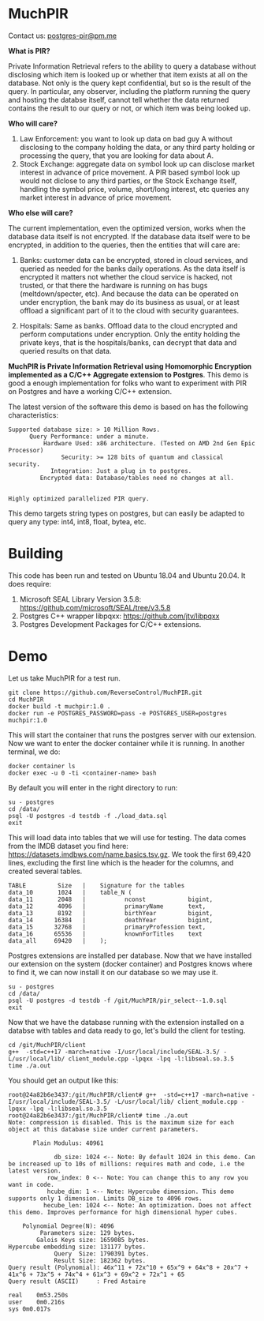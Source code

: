 # MuchPIR

Contact us: postgres-pir@pm.me 


**What is PIR?** 

Private Information Retrieval refers to the ability to query a database without disclosing which item is looked up or whether that item exists at all on the database. Not only is the query kept confidential, but so is the result of the query. In particular, any observer, including the platform running the query and hosting the databse itself, cannot tell whether the data returned contains the result to our query or not, or which item was being looked up. 


**Who will care?**


1. Law Enforcement: you want to look up data on bad guy A without disclosing to the company holding the data, or any third party holding or processing the query, that you are looking for data about A.
2. Stock Exchange: aggregate data on symbol look up can disclose market interest in advance of price movement. A PIR based symbol look up would not diclose to any third parties, or the Stock Exchange itself, handling the symbol price, volume, short/long interest, etc queries any market interest in advance of price movement.


**Who else will care?**

The current implementation, even the optimized version, works when the database data itself is not encrypted. If the database data itself were to be encrypted, in addition to the queries, then the entities that will care are:

1. Banks: customer data can be encrypted, stored in cloud services, and queried as needed for the banks daily operations. As the data itself is encrypted it matters not whether the cloud service is hacked, not trusted, or that there the hardware is running on has bugs (meltdown/specter, etc). And because the data can be operated on under encryption, the bank may do its business as usual, or at least offload a significant part of it to the cloud with security guarantees.

2. Hospitals: Same as banks. Offload data to the cloud encrypted and perform computations under encryption. Only the entity holding the private keys, that is the hospitals/banks, can decrypt that data and queried results on that data.

**MuchPIR is Private Information Retrieval using Homomorphic Encryption implemented as a C/C++ Aggregate extension to Postgres**. This demo is good a enough implementation for folks who want to experiment with PIR on Postgres and have a working C/C++ extension.

The latest version of the software this demo is based on has the following characteristics:

```
Supported database size: > 10 Million Rows.
      Query Performance: under a minute.
          Hardware Used: x86 architecture. (Tested on AMD 2nd Gen Epic Processor)
               Security: >= 128 bits of quantum and classical security.
            Integration: Just a plug in to postgres.
         Encrypted data: Database/tables need no changes at all.


Highly optimized parallelized PIR query.
```

This demo targets string types on postgres, but can easily be adapted to query any type: int4, int8, float, bytea, etc.

# Building

This code has been run and tested on Ubuntu 18.04 and Ubuntu 20.04. It does require:

1. Microsoft SEAL Library Version 3.5.8: https://github.com/microsoft/SEAL/tree/v3.5.8
2. Postgres C++ wrapper libpqxx: https://github.com/jtv/libpqxx
3. Postgres Development Packages for C/C++ extensions.

# Demo

Let us take MuchPIR for a test run.

```
git clone https://github.com/ReverseControl/MuchPIR.git
cd MuchPIR
docker build -t muchpir:1.0 .
docker run -e POSTGRES_PASSWORD=pass -e POSTGRES_USER=postgres  muchpir:1.0
```

This will start the container that runs the postgres server with our extension. Now we want to enter the docker container while it is running. In another terminal, we do:

```
docker container ls
docker exec -u 0 -ti <container-name> bash
```

By default you will enter in the right directory to run: 

```
su - postgres
cd /data/
psql -U postgres -d testdb -f ./load_data.sql
exit
```

This will load data into tables that we will use for testing. The data comes from the IMDB dataset you 
find here: https://datasets.imdbws.com/name.basics.tsv.gz. We took the first 69,420 lines, excluding the first 
line which is the header for the columns, and created several tables.

```
TABLE         Size   |    Signature for the tables
data_10       1024   |    table_N (
data_11       2048   |           nconst            bigint,
data_12       4096   |           primaryName       text,
data_13       8192   |           birthYear         bigint,
data_14      16384   |           deathYear         bigint,
data_15      32768   |           primaryProfession text,
data_16      65536   |           knownForTitles    text  
data_all     69420   |    ); 
```

Postgres extensions are installed per database. Now that we have installed our extension on the system 
(docker container) and Postgres knows where to find it, we can now install it on our database so we 
may use it.

```
su - postgres
cd /data/
psql -U postgres -d testdb -f /git/MuchPIR/pir_select--1.0.sql
exit
```

Now that we have the database running with the extension installed on a databse with tables and data
ready to go, let's build the client for testing.

```
cd /git/MuchPIR/client
g++  -std=c++17 -march=native -I/usr/local/include/SEAL-3.5/ -L/usr/local/lib/ client_module.cpp -lpqxx -lpq -l:libseal.so.3.5
time ./a.out
```

You should get an output like this:

```
root@24a82b6e3437:/git/MuchPIR/client# g++  -std=c++17 -march=native -I/usr/local/include/SEAL-3.5/ -L/usr/local/lib/ client_module.cpp -lpqxx -lpq -l:libseal.so.3.5
root@24a82b6e3437:/git/MuchPIR/client# time ./a.out
Note: compression is disabled. This is the maximum size for each object at this database size under current parameters.

       Plain Modulus: 40961

             db_size: 1024 <-- Note: By default 1024 in this demo. Can be increased up to 10s of millions: requires math and code, i.e the latest version. 
           row_index: 0 <-- Note: You can change this to any row you want in code.
           hcube_dim: 1 <-- Note: Hypercube dimension. This demo supports only 1 dimension. Limits DB_size to 4096 rows.
          hecube_len: 1024 <-- Note: An optimization. Does not affect this demo. Improves performance for high dimensional hyper cubes.

    Polynomial Degree(N): 4096
         Parameters size: 129 bytes.
        Galois Keys size: 1659085 bytes.
Hypercube embedding size: 131177 bytes.
             Query  Size: 1790391 bytes.
             Result Size: 182362 bytes.
Query result (Polynomial): 46x^11 + 72x^10 + 65x^9 + 64x^8 + 20x^7 + 41x^6 + 73x^5 + 74x^4 + 61x^3 + 69x^2 + 72x^1 + 65
Query result (ASCII)     : Fred Astaire

real	0m53.250s
user	0m0.216s
sys	0m0.017s
```



